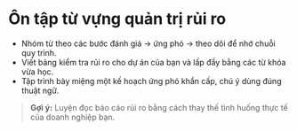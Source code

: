# Ôn tập từ vựng quản trị rủi ro

- Nhóm từ theo các bước đánh giá → ứng phó → theo dõi để nhớ chuỗi quy trình.
- Viết bảng kiểm tra rủi ro cho dự án của bạn và lấp đầy bằng các từ khóa vừa học.
- Tập trình bày miệng một kế hoạch ứng phó khẩn cấp, chú ý dùng đúng thuật ngữ.

> **Gợi ý:** Luyện đọc báo cáo rủi ro bằng cách thay thế tình huống thực tế của doanh nghiệp bạn.
